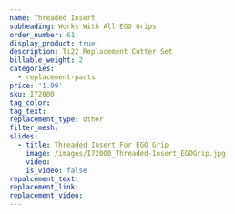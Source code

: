 ```yaml
---
name: Threaded Insert
subheading: Works With All EGO Grips
order_number: 61
display_product: true
description: Ti22 Replacement Cutter Set
billable_weight: 2
categories:
  - replacement-parts
price: '1.99'
sku: I72000
tag_color:
tag_text:
replacement_type: other
filter_mesh:
slides:
  - title: Threaded Insert For EGO Grip
    image: /images/I72000_Threaded-Insert_EGOGrip.jpg
    video:
    is_video: false
repalcement_text:
replacement_link:
replacement_video:
---
```

